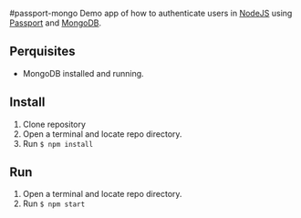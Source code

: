 #passport-mongo
Demo app of how to authenticate users in [NodeJS](https://nodejs.org/en/) using [Passport](http://passportjs.org/) and [MongoDB](https://www.mongodb.org/).

## Perquisites
* MongoDB installed and running.

## Install
1. Clone repository
2. Open a terminal and locate repo directory.
3. Run `$ npm install`

## Run
1. Open a terminal and locate repo directory.
2. Run `$ npm start`